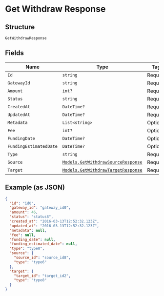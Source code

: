 
# Get Withdraw Response

## Structure

`GetWithdrawResponse`

## Fields

| Name | Type | Tags | Description |
|  --- | --- | --- | --- |
| `Id` | `string` | Required | - |
| `GatewayId` | `string` | Required | - |
| `Amount` | `int?` | Required | - |
| `Status` | `string` | Required | - |
| `CreatedAt` | `DateTime?` | Required | - |
| `UpdatedAt` | `DateTime?` | Required | - |
| `Metadata` | `List<string>` | Optional | - |
| `Fee` | `int?` | Optional | - |
| `FundingDate` | `DateTime?` | Optional | - |
| `FundingEstimatedDate` | `DateTime?` | Optional | - |
| `Type` | `string` | Required | - |
| `Source` | [`Models.GetWithdrawSourceResponse`](../../doc/models/get-withdraw-source-response.md) | Required | - |
| `Target` | [`Models.GetWithdrawTargetResponse`](../../doc/models/get-withdraw-target-response.md) | Required | - |

## Example (as JSON)

```json
{
  "id": "id0",
  "gateway_id": "gateway_id0",
  "amount": 46,
  "status": "status8",
  "created_at": "2016-03-13T12:52:32.123Z",
  "updated_at": "2016-03-13T12:52:32.123Z",
  "metadata": null,
  "fee": null,
  "funding_date": null,
  "funding_estimated_date": null,
  "type": "type0",
  "source": {
    "source_id": "source_id8",
    "type": "type6"
  },
  "target": {
    "target_id": "target_id2",
    "type": "type8"
  }
}
```


